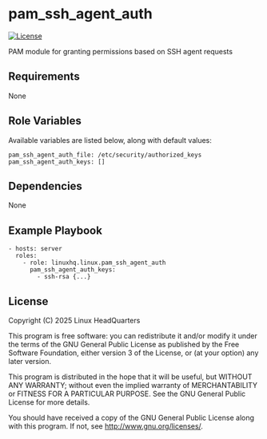 # pam\_ssh\_agent\_auth

[![License](https://img.shields.io/badge/license-GPLv3-lightgreen)](https://www.gnu.org/licenses/gpl-3.0.en.html#license-text)

PAM module for granting permissions based on SSH agent requests

## Requirements

None

## Role Variables

Available variables are listed below, along with default values:

    pam_ssh_agent_auth_file: /etc/security/authorized_keys
    pam_ssh_agent_auth_keys: []

## Dependencies

None

## Example Playbook

    - hosts: server
      roles:
        - role: linuxhq.linux.pam_ssh_agent_auth
          pam_ssh_agent_auth_keys:
            - ssh-rsa {...}

## License

Copyright (C) 2025 Linux HeadQuarters

This program is free software: you can redistribute it and/or modify
it under the terms of the GNU General Public License as published by
the Free Software Foundation, either version 3 of the License, or
(at your option) any later version.

This program is distributed in the hope that it will be useful,
but WITHOUT ANY WARRANTY; without even the implied warranty of
MERCHANTABILITY or FITNESS FOR A PARTICULAR PURPOSE. See the
GNU General Public License for more details.

You should have received a copy of the GNU General Public License
along with this program. If not, see <http://www.gnu.org/licenses/>.
